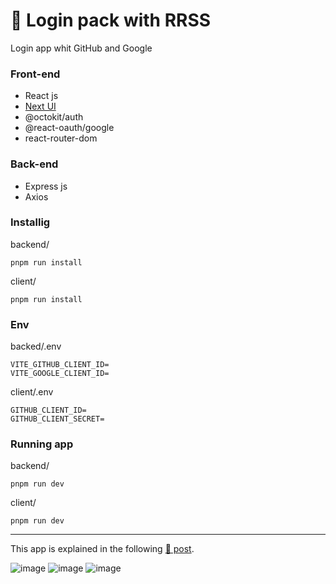 # 👤 Login pack with RRSS

Login app whit GitHub and Google

### Front-end
* React js
* [Next UI](https://nextui.org/)
* @octokit/auth
* @react-oauth/google
* react-router-dom

### Back-end
* Express js
* Axios

### Installig
backend/
```
pnpm run install
```
client/
```
pnpm run install
```

### Env
backed/.env
```
VITE_GITHUB_CLIENT_ID=
VITE_GOOGLE_CLIENT_ID=
```
client/.env
```
GITHUB_CLIENT_ID=
GITHUB_CLIENT_SECRET=
```

### Running app
backend/
```
pnpm run dev
```
client/
```
pnpm run dev
```

<hr>

This app is explained in the following [📰 post](https://medium.com/bitsrc/how-to-auth-login-with-github-and-google-in-a-react-and-backend-app-77423565b506).

![image](https://user-images.githubusercontent.com/34925280/210888906-3d2938d6-a1b6-49d7-a8d1-016ded338bff.png)
![image](https://user-images.githubusercontent.com/34925280/210888968-feaa68ba-8696-4b34-acd1-286ed411a316.png)
![image](https://user-images.githubusercontent.com/34925280/210889040-2a969cee-2012-4076-9dce-771338e8f318.png)
